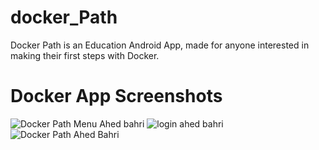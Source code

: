 # docker_Path
Docker Path is an Education Android App, made for anyone interested in making their first steps with Docker.

# Docker App Screenshots

![Docker Path Menu Ahed bahri](https://user-images.githubusercontent.com/17449630/95446266-f7da0f80-0957-11eb-8075-338bf73c9dc0.jpg)
![login ahed bahri](https://user-images.githubusercontent.com/17449630/95446277-fa3c6980-0957-11eb-94ec-52d9624a380c.jpg)
![Docker Path Ahed Bahri](https://user-images.githubusercontent.com/17449630/95446281-fb6d9680-0957-11eb-9b04-380ddb737412.jpg)
